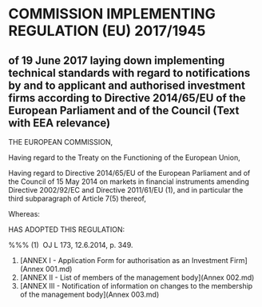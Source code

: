 # COMMISSION IMPLEMENTING REGULATION (EU) 2017/1945

## of 19 June 2017 laying down implementing technical standards with regard to notifications by and to applicant and authorised investment firms according to Directive 2014/65/EU of the European Parliament and of the Council (Text with EEA relevance)

THE EUROPEAN COMMISSION,

Having regard to the Treaty on the Functioning of the European Union,

Having regard to Directive 2014/65/EU of the European Parliament and of the Council of 15 May 2014 on markets in financial instruments amending Directive 2002/92/EC and Directive 2011/61/EU (1), and in particular the third subparagraph of Article 7(5) thereof,

Whereas:

HAS ADOPTED THIS REGULATION:

%%% (1)  OJ L 173, 12.6.2014, p. 349.

1. [ANNEX I - Application Form for authorisation as an Investment Firm](Annex 001.md)
1. [ANNEX II - List of members of the management body](Annex 002.md)
1. [ANNEX III - Notification of information on changes to the membership of the management body](Annex 003.md)
